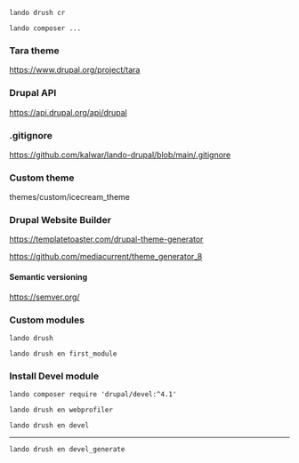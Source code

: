 <!-- Clear cache -->

```
lando drush cr
```

<!-- Remenber lando before any composer commands -->

```
lando composer ...
```

### Tara theme

https://www.drupal.org/project/tara

<!-- Documentation -->

### Drupal API

https://api.drupal.org/api/drupal

### .gitignore

https://github.com/kalwar/lando-drupal/blob/main/.gitignore

### Custom theme

themes/custom/icecream_theme

### Drupal Website Builder

https://templatetoaster.com/drupal-theme-generator

https://github.com/mediacurrent/theme_generator_8

#### Semantic versioning

https://semver.org/

### Custom modules

```shell
lando drush
```

```shell
lando drush en first_module
```

### Install Devel module

```
lando composer require 'drupal/devel:^4.1'
```

```
lando drush en webprofiler
```

```
lando drush en devel
```

---

```
lando drush en devel_generate
```
